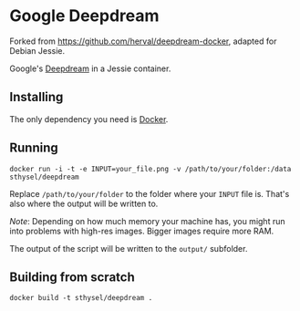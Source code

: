 # Google Deepdream

Forked from https://github.com/herval/deepdream-docker, adapted for Debian Jessie.

Google's [Deepdream](https://github.com/google/deepdream/) in a Jessie container.

## Installing

The only dependency you need is [Docker](https://www.docker.com/).

## Running

```
docker run -i -t -e INPUT=your_file.png -v /path/to/your/folder:/data sthysel/deepdream
```

Replace  `/path/to/your/folder` to the folder where your `INPUT` file is. That's also where the output will be written to.


*Note*: Depending on how much memory your machine has, you might run into problems with high-res images. Bigger images require more RAM.

The output of the script will be written to the `output/` subfolder.

## Building from scratch
```
docker build -t sthysel/deepdream .
```
